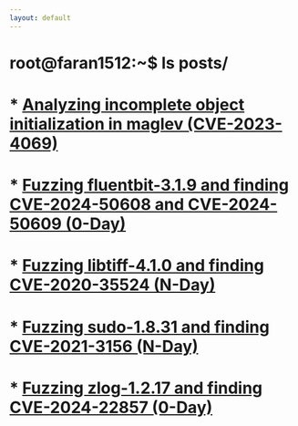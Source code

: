 ```yaml
---
layout: default
---
```


# root@faran1512:~$ ls posts/

# * [Analyzing incomplete object initialization in maglev (CVE-2023-4069)](./Blogs/CVE-2023-4069_Analysis.md)
# * [Fuzzing fluentbit-3.1.9 and finding CVE-2024-50608 and CVE-2024-50609 (0-Day)](https://www.ebryx.com/blogs/exploring-cve-2024-50608-and-cve-2024-50609)
# * [Fuzzing libtiff-4.1.0 and finding CVE-2020-35524 (N-Day)](./Blogs/CVE-2020-35524_Recreate.md)
# * [Fuzzing sudo-1.8.31 and finding CVE-2021-3156 (N-Day)](./Blogs/CVE-2021-3156_Recreate.md)
# * [Fuzzing zlog-1.2.17 and finding CVE-2024-22857 (0-Day)](https://www.ebryx.com/blogs/fuzzing-zlog-v1-2-17-with-afl)
<!-- # * [Maps (Hidden Classes in v8)](./Blogs/Understanding_Maps_in_v8.md) -->
